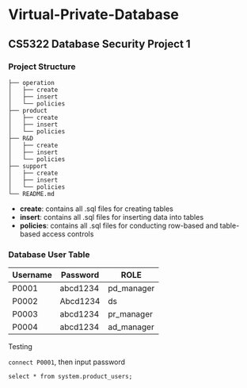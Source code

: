# Virtual-Private-Database
## CS5322 Database Security Project 1

### Project Structure
```text
├── operation
│   ├── create
│   ├── insert
│   └── policies
├── product
│   ├── create
│   ├── insert
│   └── policies
├── R&D
│   ├── create
│   ├── insert
│   └── policies
├── support
│   ├── create
│   ├── insert
│   └── policies
└── README.md
```
* **create**: contains all .sql files for creating tables
* **insert**: contains all .sql files for inserting data into tables
* **policies**: contains all .sql files for conducting row-based and table-based access controls

### Database User Table

| Username | Password | ROLE       |
| -------- | -------- | ---------- |
| P0001 | abcd1234 | pd_manager |
| P0002 | Abcd1234 | ds |
| P0003 | abcd1234 | pr_manager |
| P0004 | abcd1234 | ad_manager |

Testing

`connect P0001`, then input password

`select * from system.product_users;` 

